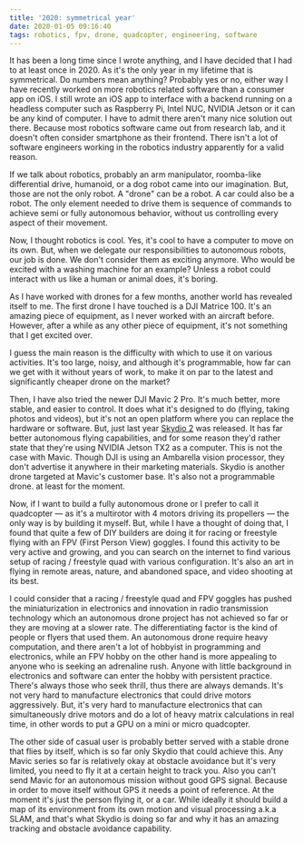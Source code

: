 ```yaml
---
title: '2020: symmetrical year'
date: 2020-01-05 09:16:40
tags: robotics, fpv, drone, quadcopter, engineering, software
---
```


It has been a long time since I wrote anything, and I have decided that I had to at least once in 2020. As it's the only year in my lifetime that is symmetrical. Do numbers mean anything? Probably yes or no, either way I have recently worked on more robotics related software than a consumer app on iOS. I still wrote an iOS app to interface with a backend running on a headless computer such as Raspberry Pi, Intel NUC, NVIDIA Jetson or it can be any kind of computer. I have to admit there aren't many nice solution out there. Because most robotics software came out from research lab, and it doesn't often consider smartphone as their frontend. There isn't a lot of software engineers working in the robotics industry apparently for a valid reason.

If we talk about robotics, probably an arm manipulator, roomba-like differential drive, humanoid, or a dog robot came into our imagination. But, those are not the only robot. A "drone" can be a robot. A car could also be a robot. The only element needed to drive them is sequence of commands to achieve semi or fully autonomous behavior, without us controlling every aspect of their movement.

Now, I thought robotics is cool. Yes, it's cool to have a computer to move on its own. But, when we delegate our responsibilities to autonomous robots, our job is done. We don't consider them as exciting anymore. Who would be excited with a washing machine for an example? Unless a robot could interact with us like a human or animal does, it's boring.

As I have worked with drones for a few months, another world has revealed itself to me. The first drone I have touched is a DJI Matrice 100. It's an amazing piece of equipment, as I never worked with an aircraft before. However, after a while as any other piece of equipment, it's not something that I get excited over.

I guess the main reason is the difficulty with which to use it on various activities. It's too large, noisy, and although it's programmable, how far can we get with it without years of work, to make it on par to the latest and significantly cheaper drone on the market?

Then, I have also tried the newer DJI Mavic 2 Pro. It's much better, more stable, and easier to control. It does what it's designed to do (flying, taking photos and videos), but it's not an open platform where you can replace the hardware or software. But, just last year [Skydio 2](https://www.skydio.com/) was released. It has far better autonomous flying capabilities, and for some reason they'd rather state that they're using NVIDIA Jetson TX2 as a computer. This is not the case with Mavic. Though DJI is using an Ambarella vision processor, they don't advertise it anywhere in their marketing materials. Skydio is another drone targeted at Mavic's customer base. It's also not a programmable drone. at least for the moment.

Now, if I want to build a fully autonomous drone or I prefer to call it quadcopter — as it's a multirotor with 4 motors driving its propellers — the only way is by building it myself. But, while I have a thought of doing that, I found that quite a few of DIY builders are doing it for racing or freestyle flying with an FPV (First Person View) goggles. I found this activity to be very active and growing, and you can search on the internet to find various setup of racing / freestyle quad with various configuration. It's also an art in flying in remote areas, nature, and abandoned space, and video shooting at its best.

I could consider that a racing / freestyle quad and FPV goggles has pushed the miniaturization in electronics and innovation in radio transmission technology which an autonomous drone project has not achieved so far or they are moving at a slower rate. The differentiating factor is the kind of people or flyers that used them. An autonomous drone require heavy computation, and there aren't a lot of hobbyist in programming and electronics, while an FPV hobby on the other hand is more appealing to anyone who is seeking an adrenaline rush. Anyone with little background in electronics and software can enter the hobby with persistent practice. There's always those who seek thrill, thus there are always demands. It's not very hard to manufacture electronics that could drive motors aggressively. But, it's very hard to manufacture electronics that can simultaneously drive motors and do a lot of heavy matrix calculations in real time, in other words to put a GPU on a mini or micro quadcopter.

The other side of casual user is probably better served with a stable drone that flies by itself, which is so far only Skydio that could achieve this. Any Mavic series so far is relatively okay at obstacle avoidance but it's very limited, you need to fly it at a certain height to track you. Also you can't send Mavic for an autonomous mission without good GPS signal. Because in order to move itself without GPS it needs a point of reference. At the moment it's just the person flying it, or a car. While ideally it should build a map of its environment from its own motion and visual processing a.k.a SLAM, and that's what Skydio is doing so far and why it has an amazing tracking and obstacle avoidance capability.
